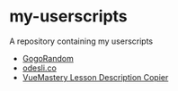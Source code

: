 # my-userscripts
A repository containing my userscripts


+ [GogoRandom](https://greasyfork.org/en/scripts/423703-gogorandom)
+ [odesli.co](https://greasyfork.org/en/scripts/433509-odesli-co)
+ [VueMastery Lesson Description Copier](https://greasyfork.org/en/scripts/425595-vuemastery-lesson-description-copier)
